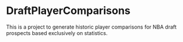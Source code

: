 # DraftPlayerComparisons
This is a project to generate historic player comparisons for NBA draft prospects based exclusively on statistics. 

